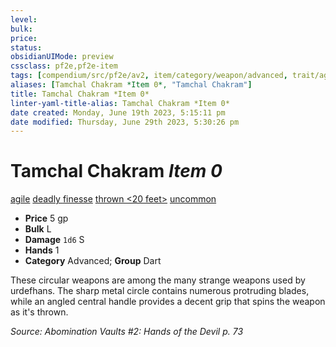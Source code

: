 ```yaml
---
level:
bulk:
price:
status:
obsidianUIMode: preview
cssclass: pf2e,pf2e-item
tags: [compendium/src/pf2e/av2, item/category/weapon/advanced, trait/agile, trait/deadly-d6, trait/finesse, trait/thrown-20-feet, trait/uncommon]
aliases: [Tamchal Chakram *Item 0*, "Tamchal Chakram"]
title: Tamchal Chakram *Item 0*
linter-yaml-title-alias: Tamchal Chakram *Item 0*
date created: Monday, June 19th 2023, 5:15:11 pm
date modified: Thursday, June 29th 2023, 5:30:26 pm
---
```


# Tamchal Chakram *Item 0*

[agile](rules/traits/agile.md) [deadly <d6>](rules/traits/deadly.md) [finesse](rules/traits/finesse.md) [thrown <20 feet>](rules/traits/thrown.md) [uncommon](rules/traits/uncommon.md)  

- **Price** 5 gp
- **Bulk** L
- **Damage** `1d6` S
- **Hands** 1
- **Category** Advanced; **Group** Dart

These circular weapons are among the many strange weapons used by urdefhans. The sharp metal circle contains numerous protruding blades, while an angled central handle provides a decent grip that spins the weapon as it's thrown.

*Source: Abomination Vaults #2: Hands of the Devil p. 73*
